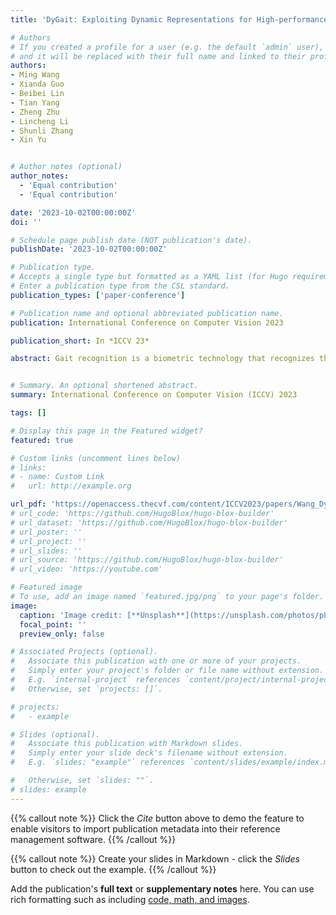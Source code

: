 ```yaml
---
title: 'DyGait: Exploiting Dynamic Representations for High-performance Gait Recognition'

# Authors
# If you created a profile for a user (e.g. the default `admin` user), write the username (folder name) here
# and it will be replaced with their full name and linked to their profile.
authors:
- Ming Wang
- Xianda Guo
- Beibei Lin
- Tian Yang
- Zheng Zhu
- Lincheng Li
- Shunli Zhang
- Xin Yu


# Author notes (optional)
author_notes:
  - 'Equal contribution'
  - 'Equal contribution'

date: '2023-10-02T00:00:00Z'
doi: ''

# Schedule page publish date (NOT publication's date).
publishDate: '2023-10-02T00:00:00Z'

# Publication type.
# Accepts a single type but formatted as a YAML list (for Hugo requirements).
# Enter a publication type from the CSL standard.
publication_types: ['paper-conference']

# Publication name and optional abbreviated publication name.
publication: International Conference on Computer Vision 2023

publication_short: In *ICCV 23*

abstract: Gait recognition is a biometric technology that recognizes the identity of humans through their walking patterns. Compared with other biometric technologies, gait recognition is more difficult to disguise and can be applied to the condition of long-distance without the cooperation of subjects. Thus, it has unique potential and wide application for crime prevention and social security. At present, most gait recognition methods directly extract features from the video frames to establish representations. However, these architectures learn representations from different features equally but do not pay enough attention to dynamic features, which refers to a representation of dynamic parts of silhouettes over time (e.g. legs). Since dynamic parts of the human body are more informative than other parts (e.g. bags) during walking, in this paper, we propose a novel and high-performance framework named DyGait. This is the first framework on gait recognition that is designed to focus on the extraction of dynamic features. Specifically, to take full advantage of the dynamic information, we propose a Dynamic Augmentation Module (DAM), which can automatically establish spatial-temporal feature representations of the dynamic parts of the human body. The experimental results show that our DyGait network outperforms other state-of-the-art gait recognition methods. It achieves an average Rank-1 accuracy of 71.4% on the GREW dataset, 66.3% on the Gait3D dataset, 98.4% on the CASIA-B dataset and 98.3% on the OU-MVLP dataset.


# Summary. An optional shortened abstract.
summary: International Conference on Computer Vision (ICCV) 2023

tags: []

# Display this page in the Featured widget?
featured: true

# Custom links (uncomment lines below)
# links:
# - name: Custom Link
#   url: http://example.org

url_pdf: 'https://openaccess.thecvf.com/content/ICCV2023/papers/Wang_DyGait_Exploiting_Dynamic_Representations_for_High-performance_Gait_Recognition_ICCV_2023_paper.pdf'
# url_code: 'https://github.com/HugoBlox/hugo-blox-builder'
# url_dataset: 'https://github.com/HugoBlox/hugo-blox-builder'
# url_poster: ''
# url_project: ''
# url_slides: ''
# url_source: 'https://github.com/HugoBlox/hugo-blox-builder'
# url_video: 'https://youtube.com'

# Featured image
# To use, add an image named `featured.jpg/png` to your page's folder.
image:
  caption: 'Image credit: [**Unsplash**](https://unsplash.com/photos/pLCdAaMFLTE)'
  focal_point: ''
  preview_only: false

# Associated Projects (optional).
#   Associate this publication with one or more of your projects.
#   Simply enter your project's folder or file name without extension.
#   E.g. `internal-project` references `content/project/internal-project/index.md`.
#   Otherwise, set `projects: []`.

# projects:
#   - example

# Slides (optional).
#   Associate this publication with Markdown slides.
#   Simply enter your slide deck's filename without extension.
#   E.g. `slides: "example"` references `content/slides/example/index.md`.

#   Otherwise, set `slides: ""`.
# slides: example
---
```


{{% callout note %}}
Click the _Cite_ button above to demo the feature to enable visitors to import publication metadata into their reference management software.
{{% /callout %}}

{{% callout note %}}
Create your slides in Markdown - click the _Slides_ button to check out the example.
{{% /callout %}}

Add the publication's **full text** or **supplementary notes** here. You can use rich formatting such as including [code, math, and images](https://docs.hugoblox.com/content/writing-markdown-latex/).
